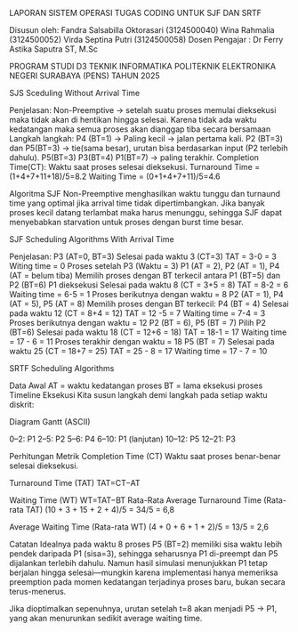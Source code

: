 
LAPORAN SISTEM OPERASI
TUGAS CODING UNTUK SJF DAN SRTF
 


 

 
Disusun oleh:
Fandra Salsabilla Oktorasari (3124500040)
Wina Rahmalia   (3124500052)
Virda Septina Putri  (3124500058)
Dosen Pengajar  	: Dr Ferry Astika Saputra ST, M.Sc
 
 
PROGRAM STUDI D3 TEKNIK INFORMATIKA
POLITEKNIK ELEKTRONIKA NEGERI SURABAYA (PENS)
TAHUN 2025

SJS Sceduling Without Arrival Time


Penjelasan:
Non-Preemptive → setelah suatu proses memulai dieksekusi maka tidak akan di hentikan hingga selesai.
 Karena tidak ada waktu kedatangan maka semua proses akan dianggap tiba secara bersamaan 
Langkah langkah:
P4 (BT=1) → Paling kecil → jalan pertama kali.
P2 (BT=3) dan P5(BT=3) →  tie(sama besar), urutan bisa berdasarkan input (P2 terlebih dahulu).
P5(BT=3)
P3(BT=4)
P1(BT=7) → paling terakhir.
Completion Time(CT): Waktu saat proses selesai dieksekusi.
Turnaround Time = (1+4+7+11+18)/5=8.2
Waiting Time = (0+1+4+7+11)/5=4.6

Algoritma SJF Non-Preemptive menghasilkan waktu tunggu dan turnaund time yang optimal jika arrival time tidak dipertimbangkan. Jika banyak proses kecil datang terlambat maka harus menunggu, sehingga SJF dapat menyebabkan starvation untuk proses dengan burst time besar.

SJF Scheduling Algorithms With Arrival Time


Penjelasan:
P3 (AT=0, BT=3)
Selesai pada waktu 3 (CT=3)
TAT = 3-0 = 3
Witing time = 0
Proses setelah P3 (Waktu = 3)
P1 (AT = 2), P2 (AT = 1), P4 (AT = belum tiba)
Memilih proses dengan BT terkecil antara P1 (BT=5) dan P2 (BT=6)
P1 dieksekusi
Selesai pada waktu 8 (CT = 3+5 = 8)
TAT = 8-2 = 6
Waiting time = 6-5 = 1 
Proses berikutnya dengan waktu = 8
P2 (AT = 1), P4 (AT = 5), P5 (AT = 8)
Memilih proses dengan BT terkecil: P4 (BT = 4)
Selesai pada waktu 12 (CT = 8+4 = 12)
TAT = 12 -5 = 7
Waiting time = 7-4 = 3
Proses berikutnya dengan waktu = 12
P2 (BT = 6), P5 (BT = 7)
Pilih P2 (BT=6)
Selesai pada waktu 18 (CT = 12+6 = 18)
TAT = 18-1 = 17
Waiting time = 17 - 6 = 11
Proses terakhir dengan waktu = 18
P5 (BT = 7)
Selesai pada waktu 25 (CT = 18+7 = 25)
TAT = 25 - 8 = 17
Waiting time = 17 - 7 = 10


SRTF Scheduling Algorithms

Data Awal
AT = waktu kedatangan proses
BT = lama eksekusi proses
Timeline Eksekusi
Kita susun langkah demi langkah pada setiap waktu diskrit:



Diagram Gantt (ASCII)

0–2: P1
2–5: P2
5–6: P4
6–10: P1 (lanjutan)
10–12: P5
12–21: P3

Perhitungan Metrik
Completion Time (CT)
Waktu saat proses benar-benar selesai dieksekusi.



Turnaround Time (TAT)
TAT=CT−AT

Waiting Time (WT)
WT=TAT−BT
Rata-Rata
Average Turnaround Time (Rata-rata TAT)
(10 + 3 + 15 + 2 + 4)/5 = 34/5 = 6,8

Average Waiting Time (Rata-rata WT)
(4 + 0 + 6 + 1 + 2)/5 = 13/5 = 2,6

Catatan
Idealnya pada waktu 8 proses P5 (BT=2) memiliki sisa waktu lebih pendek daripada P1 (sisa=3), sehingga seharusnya P1 di-preempt dan P5 dijalankan terlebih dahulu. Namun hasil simulasi menunjukkan P1 tetap berjalan hingga selesai—mungkin karena implementasi hanya memeriksa preemption pada momen kedatangan terjadinya proses baru, bukan secara terus-menerus.

Jika dioptimalkan sepenuhnya, urutan setelah t=8 akan menjadi P5 → P1, yang akan menurunkan sedikit average waiting time.


